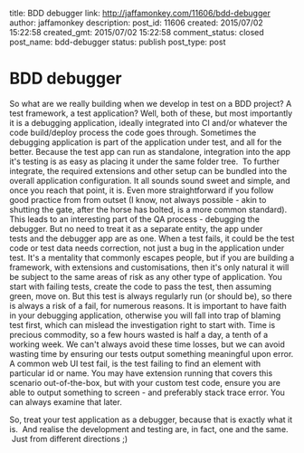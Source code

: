 title: BDD debugger
link: http://jaffamonkey.com/11606/bdd-debugger
author: jaffamonkey
description: 
post_id: 11606
created: 2015/07/02 15:22:58
created_gmt: 2015/07/02 15:22:58
comment_status: closed
post_name: bdd-debugger
status: publish
post_type: post

# BDD debugger

So what are we really building when we develop in test on a BDD project? A test framework, a test application? Well, both of these, but most importantly it is a debugging application, ideally integrated into CI and/or whatever the code build/deploy process the code goes through. Sometimes the debugging application is part of the application under test, and all for the better.  Because the test app can run as standalone, integration into the app it's testing is as easy as placing it under the same folder tree.  To further integrate, the required extensions and other setup can be bundled into the overall application configuration. It all sounds sound sweet and simple, and once you reach that point, it is. Even more straightforward if you follow good practice from from outset (I know, not always possible - akin to shutting the gate, after the horse has bolted, is a more common standard). This leads to an interesting part of the QA process - debugging the debugger. But no need to treat it as a separate entity, the app under tests and the debugger app are as one. When a test fails, it could be the test code or test data needs correction, not just a bug in the application under test. It's a mentality that commonly escapes people, but if you are building a framework, with extensions and customisations, then it's only natural it will be subject to the same areas of risk as any other type of application. You start with failing tests, create the code to pass the test, then assuming green, move on. But this test is always regularly run (or should be), so there is always a risk of a fail, for numerous reasons. It is important to have faith in your debugging application, otherwise you will fall into trap of blaming test first, which can mislead the investigation right to start with. Time is precious commodity, so a few hours wasted is half a day, a tenth of a working week. We can't always avoid these time losses, but we can avoid wasting time by ensuring our tests output something meaningful upon error. A common web UI test fail, is the test failing to find an element with particular id or name. You may have extension running that covers this scenario out-of-the-box, but with your custom test code, ensure you are able to output something to screen - and preferably stack trace error. You can always examine that later. 

So, treat your test application as a debugger, because that is exactly what it is.  And realise the development and testing are, in fact, one and the same.  Just from different directions ;)